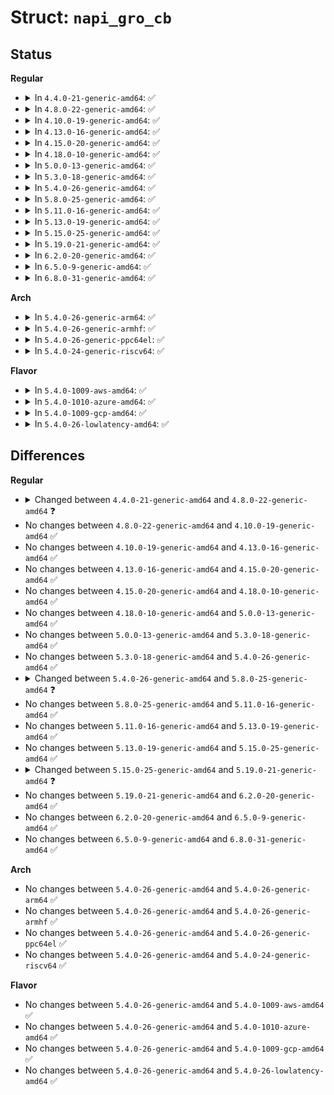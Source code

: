 # Struct: <code>napi_gro_cb</code>

## Status
<b>Regular</b>
<ul>
<li>
<details>
<summary>In <code>4.4.0-21-generic-amd64</code>: ✅</summary>

```c
struct napi_gro_cb {
    void * frag0;
    unsigned int frag0_len;
    int data_offset;
    u16 flush;
    u16 flush_id;
    u16 count;
    u16 gro_remcsum_start;
    long unsigned int age;
    u16 proto;
    u8 same_flow;
    u8 udp_mark;
    u8 csum_valid;
    u8 csum_cnt;
    u8 free;
    u8 is_ipv6;
    __wsum csum;
    struct sk_buff * last;
}
```
</details>
</li>
<li>
<details>
<summary>In <code>4.8.0-22-generic-amd64</code>: ✅</summary>

```c
struct napi_gro_cb {
    void * frag0;
    unsigned int frag0_len;
    int data_offset;
    u16 flush;
    u16 flush_id;
    u16 count;
    u16 gro_remcsum_start;
    long unsigned int age;
    u16 proto;
    u8 same_flow;
    u8 encap_mark;
    u8 csum_valid;
    u8 csum_cnt;
    u8 free;
    u8 is_ipv6;
    u8 is_fou;
    u8 is_atomic;
    u8 recursion_counter;
    __wsum csum;
    struct sk_buff * last;
}
```
</details>
</li>
<li>
<details>
<summary>In <code>4.10.0-19-generic-amd64</code>: ✅</summary>

```c
struct napi_gro_cb {
    void * frag0;
    unsigned int frag0_len;
    int data_offset;
    u16 flush;
    u16 flush_id;
    u16 count;
    u16 gro_remcsum_start;
    long unsigned int age;
    u16 proto;
    u8 same_flow;
    u8 encap_mark;
    u8 csum_valid;
    u8 csum_cnt;
    u8 free;
    u8 is_ipv6;
    u8 is_fou;
    u8 is_atomic;
    u8 recursion_counter;
    __wsum csum;
    struct sk_buff * last;
}
```
</details>
</li>
<li>
<details>
<summary>In <code>4.13.0-16-generic-amd64</code>: ✅</summary>

```c
struct napi_gro_cb {
    void * frag0;
    unsigned int frag0_len;
    int data_offset;
    u16 flush;
    u16 flush_id;
    u16 count;
    u16 gro_remcsum_start;
    long unsigned int age;
    u16 proto;
    u8 same_flow;
    u8 encap_mark;
    u8 csum_valid;
    u8 csum_cnt;
    u8 free;
    u8 is_ipv6;
    u8 is_fou;
    u8 is_atomic;
    u8 recursion_counter;
    __wsum csum;
    struct sk_buff * last;
}
```
</details>
</li>
<li>
<details>
<summary>In <code>4.15.0-20-generic-amd64</code>: ✅</summary>

```c
struct napi_gro_cb {
    void * frag0;
    unsigned int frag0_len;
    int data_offset;
    u16 flush;
    u16 flush_id;
    u16 count;
    u16 gro_remcsum_start;
    long unsigned int age;
    u16 proto;
    u8 same_flow;
    u8 encap_mark;
    u8 csum_valid;
    u8 csum_cnt;
    u8 free;
    u8 is_ipv6;
    u8 is_fou;
    u8 is_atomic;
    u8 recursion_counter;
    __wsum csum;
    struct sk_buff * last;
}
```
</details>
</li>
<li>
<details>
<summary>In <code>4.18.0-10-generic-amd64</code>: ✅</summary>

```c
struct napi_gro_cb {
    void * frag0;
    unsigned int frag0_len;
    int data_offset;
    u16 flush;
    u16 flush_id;
    u16 count;
    u16 gro_remcsum_start;
    long unsigned int age;
    u16 proto;
    u8 same_flow;
    u8 encap_mark;
    u8 csum_valid;
    u8 csum_cnt;
    u8 free;
    u8 is_ipv6;
    u8 is_fou;
    u8 is_atomic;
    u8 recursion_counter;
    __wsum csum;
    struct sk_buff * last;
}
```
</details>
</li>
<li>
<details>
<summary>In <code>5.0.0-13-generic-amd64</code>: ✅</summary>

```c
struct napi_gro_cb {
    void * frag0;
    unsigned int frag0_len;
    int data_offset;
    u16 flush;
    u16 flush_id;
    u16 count;
    u16 gro_remcsum_start;
    long unsigned int age;
    u16 proto;
    u8 same_flow;
    u8 encap_mark;
    u8 csum_valid;
    u8 csum_cnt;
    u8 free;
    u8 is_ipv6;
    u8 is_fou;
    u8 is_atomic;
    u8 recursion_counter;
    __wsum csum;
    struct sk_buff * last;
}
```
</details>
</li>
<li>
<details>
<summary>In <code>5.3.0-18-generic-amd64</code>: ✅</summary>

```c
struct napi_gro_cb {
    void * frag0;
    unsigned int frag0_len;
    int data_offset;
    u16 flush;
    u16 flush_id;
    u16 count;
    u16 gro_remcsum_start;
    long unsigned int age;
    u16 proto;
    u8 same_flow;
    u8 encap_mark;
    u8 csum_valid;
    u8 csum_cnt;
    u8 free;
    u8 is_ipv6;
    u8 is_fou;
    u8 is_atomic;
    u8 recursion_counter;
    __wsum csum;
    struct sk_buff * last;
}
```
</details>
</li>
<li>
<details>
<summary>In <code>5.4.0-26-generic-amd64</code>: ✅</summary>

```c
struct napi_gro_cb {
    void * frag0;
    unsigned int frag0_len;
    int data_offset;
    u16 flush;
    u16 flush_id;
    u16 count;
    u16 gro_remcsum_start;
    long unsigned int age;
    u16 proto;
    u8 same_flow;
    u8 encap_mark;
    u8 csum_valid;
    u8 csum_cnt;
    u8 free;
    u8 is_ipv6;
    u8 is_fou;
    u8 is_atomic;
    u8 recursion_counter;
    __wsum csum;
    struct sk_buff * last;
}
```
</details>
</li>
<li>
<details>
<summary>In <code>5.8.0-25-generic-amd64</code>: ✅</summary>

```c
struct napi_gro_cb {
    void * frag0;
    unsigned int frag0_len;
    int data_offset;
    u16 flush;
    u16 flush_id;
    u16 count;
    u16 gro_remcsum_start;
    long unsigned int age;
    u16 proto;
    u8 same_flow;
    u8 encap_mark;
    u8 csum_valid;
    u8 csum_cnt;
    u8 free;
    u8 is_ipv6;
    u8 is_fou;
    u8 is_atomic;
    u8 recursion_counter;
    u8 is_flist;
    __wsum csum;
    struct sk_buff * last;
}
```
</details>
</li>
<li>
<details>
<summary>In <code>5.11.0-16-generic-amd64</code>: ✅</summary>

```c
struct napi_gro_cb {
    void * frag0;
    unsigned int frag0_len;
    int data_offset;
    u16 flush;
    u16 flush_id;
    u16 count;
    u16 gro_remcsum_start;
    long unsigned int age;
    u16 proto;
    u8 same_flow;
    u8 encap_mark;
    u8 csum_valid;
    u8 csum_cnt;
    u8 free;
    u8 is_ipv6;
    u8 is_fou;
    u8 is_atomic;
    u8 recursion_counter;
    u8 is_flist;
    __wsum csum;
    struct sk_buff * last;
}
```
</details>
</li>
<li>
<details>
<summary>In <code>5.13.0-19-generic-amd64</code>: ✅</summary>

```c
struct napi_gro_cb {
    void * frag0;
    unsigned int frag0_len;
    int data_offset;
    u16 flush;
    u16 flush_id;
    u16 count;
    u16 gro_remcsum_start;
    long unsigned int age;
    u16 proto;
    u8 same_flow;
    u8 encap_mark;
    u8 csum_valid;
    u8 csum_cnt;
    u8 free;
    u8 is_ipv6;
    u8 is_fou;
    u8 is_atomic;
    u8 recursion_counter;
    u8 is_flist;
    __wsum csum;
    struct sk_buff * last;
}
```
</details>
</li>
<li>
<details>
<summary>In <code>5.15.0-25-generic-amd64</code>: ✅</summary>

```c
struct napi_gro_cb {
    void * frag0;
    unsigned int frag0_len;
    int data_offset;
    u16 flush;
    u16 flush_id;
    u16 count;
    u16 gro_remcsum_start;
    long unsigned int age;
    u16 proto;
    u8 same_flow;
    u8 encap_mark;
    u8 csum_valid;
    u8 csum_cnt;
    u8 free;
    u8 is_ipv6;
    u8 is_fou;
    u8 is_atomic;
    u8 recursion_counter;
    u8 is_flist;
    __wsum csum;
    struct sk_buff * last;
}
```
</details>
</li>
<li>
<details>
<summary>In <code>5.19.0-21-generic-amd64</code>: ✅</summary>

```c
struct napi_gro_cb {
    void * frag0;
    unsigned int frag0_len;
    int data_offset;
    u16 flush;
    u16 flush_id;
    u16 count;
    u16 proto;
    long unsigned int age;
    u16 gro_remcsum_start;
    u8 same_flow;
    u8 encap_mark;
    u8 csum_valid;
    u8 csum_cnt;
    u8 free;
    u8 is_ipv6;
    u8 is_fou;
    u8 is_atomic;
    u8 recursion_counter;
    u8 is_flist;
    struct (anon) zeroed;
    __wsum csum;
    struct sk_buff * last;
}
```
</details>
</li>
<li>
<details>
<summary>In <code>6.2.0-20-generic-amd64</code>: ✅</summary>

```c
struct napi_gro_cb {
    void * frag0;
    unsigned int frag0_len;
    int data_offset;
    u16 flush;
    u16 flush_id;
    u16 count;
    u16 proto;
    long unsigned int age;
    u16 gro_remcsum_start;
    u8 same_flow;
    u8 encap_mark;
    u8 csum_valid;
    u8 csum_cnt;
    u8 free;
    u8 is_ipv6;
    u8 is_fou;
    u8 is_atomic;
    u8 recursion_counter;
    u8 is_flist;
    struct (anon) zeroed;
    __wsum csum;
    struct sk_buff * last;
}
```
</details>
</li>
<li>
<details>
<summary>In <code>6.5.0-9-generic-amd64</code>: ✅</summary>

```c
struct napi_gro_cb {
    void * frag0;
    unsigned int frag0_len;
    struct sk_buff * last;
    long unsigned int age;
    int data_offset;
    u16 flush;
    u16 flush_id;
    u16 count;
    u16 proto;
    u16 gro_remcsum_start;
    u8 same_flow;
    u8 encap_mark;
    u8 csum_valid;
    u8 csum_cnt;
    u8 free;
    u8 is_ipv6;
    u8 is_fou;
    u8 is_atomic;
    u8 recursion_counter;
    u8 is_flist;
    struct (anon) zeroed;
    __wsum csum;
}
```
</details>
</li>
<li>
<details>
<summary>In <code>6.8.0-31-generic-amd64</code>: ✅</summary>

```c
struct napi_gro_cb {
    void * frag0;
    unsigned int frag0_len;
    struct sk_buff * last;
    long unsigned int age;
    int data_offset;
    u16 flush;
    u16 flush_id;
    u16 count;
    u16 proto;
    u16 gro_remcsum_start;
    u8 same_flow;
    u8 encap_mark;
    u8 csum_valid;
    u8 csum_cnt;
    u8 free;
    u8 is_ipv6;
    u8 is_fou;
    u8 is_atomic;
    u8 recursion_counter;
    u8 is_flist;
    struct (anon) zeroed;
    __wsum csum;
}
```
</details>
</li>
</ul>
<b>Arch</b>
<ul>
<li>
<details>
<summary>In <code>5.4.0-26-generic-arm64</code>: ✅</summary>

```c
struct napi_gro_cb {
    void * frag0;
    unsigned int frag0_len;
    int data_offset;
    u16 flush;
    u16 flush_id;
    u16 count;
    u16 gro_remcsum_start;
    long unsigned int age;
    u16 proto;
    u8 same_flow;
    u8 encap_mark;
    u8 csum_valid;
    u8 csum_cnt;
    u8 free;
    u8 is_ipv6;
    u8 is_fou;
    u8 is_atomic;
    u8 recursion_counter;
    __wsum csum;
    struct sk_buff * last;
}
```
</details>
</li>
<li>
<details>
<summary>In <code>5.4.0-26-generic-armhf</code>: ✅</summary>

```c
struct napi_gro_cb {
    void * frag0;
    unsigned int frag0_len;
    int data_offset;
    u16 flush;
    u16 flush_id;
    u16 count;
    u16 gro_remcsum_start;
    long unsigned int age;
    u16 proto;
    u8 same_flow;
    u8 encap_mark;
    u8 csum_valid;
    u8 csum_cnt;
    u8 free;
    u8 is_ipv6;
    u8 is_fou;
    u8 is_atomic;
    u8 recursion_counter;
    __wsum csum;
    struct sk_buff * last;
}
```
</details>
</li>
<li>
<details>
<summary>In <code>5.4.0-26-generic-ppc64el</code>: ✅</summary>

```c
struct napi_gro_cb {
    void * frag0;
    unsigned int frag0_len;
    int data_offset;
    u16 flush;
    u16 flush_id;
    u16 count;
    u16 gro_remcsum_start;
    long unsigned int age;
    u16 proto;
    u8 same_flow;
    u8 encap_mark;
    u8 csum_valid;
    u8 csum_cnt;
    u8 free;
    u8 is_ipv6;
    u8 is_fou;
    u8 is_atomic;
    u8 recursion_counter;
    __wsum csum;
    struct sk_buff * last;
}
```
</details>
</li>
<li>
<details>
<summary>In <code>5.4.0-24-generic-riscv64</code>: ✅</summary>

```c
struct napi_gro_cb {
    void * frag0;
    unsigned int frag0_len;
    int data_offset;
    u16 flush;
    u16 flush_id;
    u16 count;
    u16 gro_remcsum_start;
    long unsigned int age;
    u16 proto;
    u8 same_flow;
    u8 encap_mark;
    u8 csum_valid;
    u8 csum_cnt;
    u8 free;
    u8 is_ipv6;
    u8 is_fou;
    u8 is_atomic;
    u8 recursion_counter;
    __wsum csum;
    struct sk_buff * last;
}
```
</details>
</li>
</ul>
<b>Flavor</b>
<ul>
<li>
<details>
<summary>In <code>5.4.0-1009-aws-amd64</code>: ✅</summary>

```c
struct napi_gro_cb {
    void * frag0;
    unsigned int frag0_len;
    int data_offset;
    u16 flush;
    u16 flush_id;
    u16 count;
    u16 gro_remcsum_start;
    long unsigned int age;
    u16 proto;
    u8 same_flow;
    u8 encap_mark;
    u8 csum_valid;
    u8 csum_cnt;
    u8 free;
    u8 is_ipv6;
    u8 is_fou;
    u8 is_atomic;
    u8 recursion_counter;
    __wsum csum;
    struct sk_buff * last;
}
```
</details>
</li>
<li>
<details>
<summary>In <code>5.4.0-1010-azure-amd64</code>: ✅</summary>

```c
struct napi_gro_cb {
    void * frag0;
    unsigned int frag0_len;
    int data_offset;
    u16 flush;
    u16 flush_id;
    u16 count;
    u16 gro_remcsum_start;
    long unsigned int age;
    u16 proto;
    u8 same_flow;
    u8 encap_mark;
    u8 csum_valid;
    u8 csum_cnt;
    u8 free;
    u8 is_ipv6;
    u8 is_fou;
    u8 is_atomic;
    u8 recursion_counter;
    __wsum csum;
    struct sk_buff * last;
}
```
</details>
</li>
<li>
<details>
<summary>In <code>5.4.0-1009-gcp-amd64</code>: ✅</summary>

```c
struct napi_gro_cb {
    void * frag0;
    unsigned int frag0_len;
    int data_offset;
    u16 flush;
    u16 flush_id;
    u16 count;
    u16 gro_remcsum_start;
    long unsigned int age;
    u16 proto;
    u8 same_flow;
    u8 encap_mark;
    u8 csum_valid;
    u8 csum_cnt;
    u8 free;
    u8 is_ipv6;
    u8 is_fou;
    u8 is_atomic;
    u8 recursion_counter;
    __wsum csum;
    struct sk_buff * last;
}
```
</details>
</li>
<li>
<details>
<summary>In <code>5.4.0-26-lowlatency-amd64</code>: ✅</summary>

```c
struct napi_gro_cb {
    void * frag0;
    unsigned int frag0_len;
    int data_offset;
    u16 flush;
    u16 flush_id;
    u16 count;
    u16 gro_remcsum_start;
    long unsigned int age;
    u16 proto;
    u8 same_flow;
    u8 encap_mark;
    u8 csum_valid;
    u8 csum_cnt;
    u8 free;
    u8 is_ipv6;
    u8 is_fou;
    u8 is_atomic;
    u8 recursion_counter;
    __wsum csum;
    struct sk_buff * last;
}
```
</details>
</li>
</ul>

## Differences
<b>Regular</b>
<ul>
<li>
<details>
<summary>Changed between <code>4.4.0-21-generic-amd64</code> and <code>4.8.0-22-generic-amd64</code> ❓</summary>
<ul>
<li>
<b>Field added. </b>
<code>u8 encap_mark</code>
</li>
<li>
<b>Field added. </b>
<code>u8 is_fou</code>
</li>
<li>
<b>Field added. </b>
<code>u8 is_atomic</code>
</li>
<li>
<b>Field added. </b>
<code>u8 recursion_counter</code>
</li>
<li>
<b>Field removed. </b>
<code>u8 udp_mark</code>
</li>
</ul>
</details>
</li>
<li>
No changes between <code>4.8.0-22-generic-amd64</code> and <code>4.10.0-19-generic-amd64</code> ✅
</li>
<li>
No changes between <code>4.10.0-19-generic-amd64</code> and <code>4.13.0-16-generic-amd64</code> ✅
</li>
<li>
No changes between <code>4.13.0-16-generic-amd64</code> and <code>4.15.0-20-generic-amd64</code> ✅
</li>
<li>
No changes between <code>4.15.0-20-generic-amd64</code> and <code>4.18.0-10-generic-amd64</code> ✅
</li>
<li>
No changes between <code>4.18.0-10-generic-amd64</code> and <code>5.0.0-13-generic-amd64</code> ✅
</li>
<li>
No changes between <code>5.0.0-13-generic-amd64</code> and <code>5.3.0-18-generic-amd64</code> ✅
</li>
<li>
No changes between <code>5.3.0-18-generic-amd64</code> and <code>5.4.0-26-generic-amd64</code> ✅
</li>
<li>
<details>
<summary>Changed between <code>5.4.0-26-generic-amd64</code> and <code>5.8.0-25-generic-amd64</code> ❓</summary>
<ul>
<li>
<b>Field added. </b>
<code>u8 is_flist</code>
</li>
</ul>
</details>
</li>
<li>
No changes between <code>5.8.0-25-generic-amd64</code> and <code>5.11.0-16-generic-amd64</code> ✅
</li>
<li>
No changes between <code>5.11.0-16-generic-amd64</code> and <code>5.13.0-19-generic-amd64</code> ✅
</li>
<li>
No changes between <code>5.13.0-19-generic-amd64</code> and <code>5.15.0-25-generic-amd64</code> ✅
</li>
<li>
<details>
<summary>Changed between <code>5.15.0-25-generic-amd64</code> and <code>5.19.0-21-generic-amd64</code> ❓</summary>
<ul>
<li>
<b>Field added. </b>
<code>struct (anon) zeroed</code>
</li>
</ul>
</details>
</li>
<li>
No changes between <code>5.19.0-21-generic-amd64</code> and <code>6.2.0-20-generic-amd64</code> ✅
</li>
<li>
No changes between <code>6.2.0-20-generic-amd64</code> and <code>6.5.0-9-generic-amd64</code> ✅
</li>
<li>
No changes between <code>6.5.0-9-generic-amd64</code> and <code>6.8.0-31-generic-amd64</code> ✅
</li>
</ul>
<b>Arch</b>
<ul>
<li>
No changes between <code>5.4.0-26-generic-amd64</code> and <code>5.4.0-26-generic-arm64</code> ✅
</li>
<li>
No changes between <code>5.4.0-26-generic-amd64</code> and <code>5.4.0-26-generic-armhf</code> ✅
</li>
<li>
No changes between <code>5.4.0-26-generic-amd64</code> and <code>5.4.0-26-generic-ppc64el</code> ✅
</li>
<li>
No changes between <code>5.4.0-26-generic-amd64</code> and <code>5.4.0-24-generic-riscv64</code> ✅
</li>
</ul>
<b>Flavor</b>
<ul>
<li>
No changes between <code>5.4.0-26-generic-amd64</code> and <code>5.4.0-1009-aws-amd64</code> ✅
</li>
<li>
No changes between <code>5.4.0-26-generic-amd64</code> and <code>5.4.0-1010-azure-amd64</code> ✅
</li>
<li>
No changes between <code>5.4.0-26-generic-amd64</code> and <code>5.4.0-1009-gcp-amd64</code> ✅
</li>
<li>
No changes between <code>5.4.0-26-generic-amd64</code> and <code>5.4.0-26-lowlatency-amd64</code> ✅
</li>
</ul>
